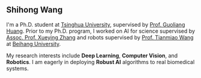 ## Shihong Wang

I'm a Ph.D. student at [Tsinghua University](https://www.tsinghua.edu.cn/en/), supervised by [Prof. Guoliang Huang](https://www.med.tsinghua.edu.cn/en/info/1358/1473.htm). Prior to my Ph.D. program, I worked on AI for science supervised by [Assoc. Prof. Xueying Zhang](https://shi.buaa.edu.cn/zhangxueying1/en/index.htm) and robots supervised by [Prof. Tianmiao Wang](https://www.buaa.edu.cn/info/1545/1757.htm) at [Beihang University](https://ev.buaa.edu.cn/).

My research interests include <b>Deep Learning</b>, <b>Computer Vision</b>, and <b>Robotics</b>. I am eagerly in deploying <b>Robust AI</b> algorithms to real biomedical systems. 
